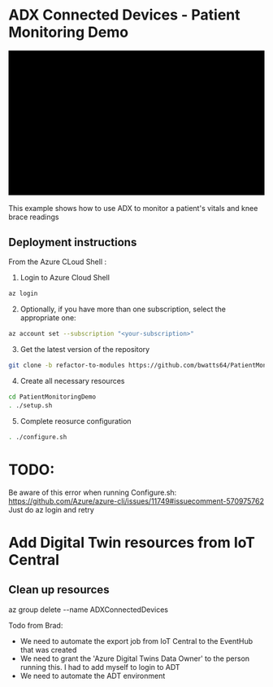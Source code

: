 # ADX Connected Devices - Patient Monitoring Demo

![alt tag](./assets/AutomationPresentation.gif)

This example shows how to use ADX to monitor a patient's vitals and knee brace readings


## Deployment instructions

From the Azure CLoud Shell :
1. Login to Azure Cloud Shell
```bash
az login
```
2. Optionally, if you have more than one subscription, select the appropriate one:
```bash
az account set --subscription "<your-subscription>"
```
3. Get the latest version of the repository
```bash
git clone -b refactor-to-modules https://github.com/bwatts64/PatientMonitoringDemo.git
```
4. Create all necessary resources
```bash
cd PatientMonitoringDemo
. ./setup.sh
```
5. Complete reosurce configuration
```bash
. ./configure.sh
```
# TODO:

Be aware of this error when running Configure.sh:
https://github.com/Azure/azure-cli/issues/11749#issuecomment-570975762
Just do az login and retry



# Add Digital Twin resources from IoT Central


## Clean up resources
az group delete --name ADXConnectedDevices


Todo from Brad:
- We need to automate the export job from IoT Central to the EventHub that was created
- We need to grant the 'Azure Digital Twins Data Owner' to the person running this. I had to add myself to login to ADT
- We need to automate the ADT environment
